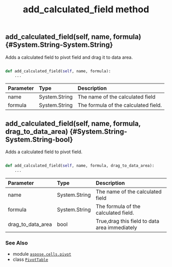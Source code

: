 ﻿---
title: add_calculated_field method
second_title: Aspose.Cells for Python via .NET API References
description: 
type: docs
weight: 20
url: /aspose.cells.pivot/pivottable/add_calculated_field/
is_root: false
---

## add_calculated_field(self, name, formula) {#System.String-System.String}

Adds a calculated field to pivot field and drag it to data area.



```python

def add_calculated_field(self, name, formula):
    ...
```


| Parameter | Type | Description |
| :- | :- | :- |
| name | System.String | The name of the calculated field |
| formula | System.String | The formula of the calculated field. |


## add_calculated_field(self, name, formula, drag_to_data_area) {#System.String-System.String-bool}

Adds a calculated field to pivot field.



```python

def add_calculated_field(self, name, formula, drag_to_data_area):
    ...
```


| Parameter | Type | Description |
| :- | :- | :- |
| name | System.String | The name of the calculated field |
| formula | System.String | The formula of the calculated field. |
| drag_to_data_area | bool | True,drag this field to data area immediately |



### See Also
* module [`aspose.cells.pivot`](../../)
* class [`PivotTable`](/cells/python-net/aspose.cells.pivot/pivottable)
